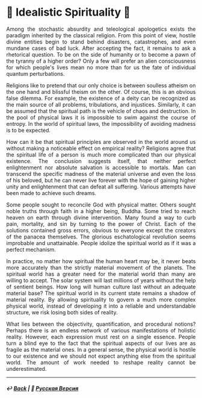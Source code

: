 # 🔮 Idealistic Spirituality 🔮
<p align="justify">Among the stochastic absurdity and teleological apologetics exists the paradigm inherited by the classical religion. From this point of view, hostile divine entities begin to stand behind disasters, catastrophes, and even mundane cases of bad luck. After accepting the fact, it remains to ask a rhetorical question. To be on the side of humanity or to become a pawn of the tyranny of a higher order? Only a few will prefer an alien consciousness for which people's lives mean no more than for us the fate of individual quantum perturbations.</p> 

<p align="justify">Religions like to pretend that our only choice is between soulless atheism on the one hand and blissful theism on the other. Of course, this is an obvious false dilemma. For example, the existence of a deity can be recognized as the main source of all problems, tribulations, and injustices. Similarly, it can be assumed that the spiritual path is the vehicle of chaos and destruction. In the pool of physical laws it is impossible to swim against the course of entropy. In the world of spiritual laws, the impossibility of avoiding madness is to be expected.</p> 

<p align="justify">How can it be that spiritual principles are observed in the world around us without making a noticeable effect on empirical reality? Religions agree that the spiritual life of a person is much more complicated than our physical existence. The conclusion suggests itself, that neither perfect enlightenment nor absolute salvation is accessible to mortals. Man can transcend the specific madness of the material universe and even the loss of his beloved, but he can never live forever with the hope of gaining higher unity and enlightenment that can defeat all suffering. Various attempts have been made to achieve such dreams.</p>

<p align="justify">Some people sought to reconcile God with physical matter. Others sought noble truths through faith in a higher being, Buddha. Some tried to reach heaven on earth through divine intervention. Many found a way to curb pain, mortality, and sin by turning to the power of Christ. Each of the solutions contained gross errors, obvious to everyone except the creators of the panacea themselves. The glorious eschatological revolution seems improbable and unattainable. People idolize the spiritual world as if it was a perfect mechanism.</p>

<p align="justify">In practice, no matter how spiritual the human heart may be, it never beats more accurately than the strictly material movement of the planets. The spiritual world has a greater need for the material world than many are willing to accept. The solar system will last millions of years without the help of sentient beings. How long will human culture last without an adequate material base? The spiritual world in its current state remains a shadow of material reality. By allowing spirituality to govern a much more complex physical world, instead of developing it into a reliable and understandable structure, we risk losing both sides of reality.</p>

<p align="justify">What lies between the objectivity, quantification, and procedural notions? Perhaps there is an endless network of various manifestations of holistic reality. However, each expression must rest on a single essence. People turn a blind eye to the fact that the spiritual aspects of our lives are as fragile as the material ones. In a general sense, the physical world is hostile to our existence and we should not expect anything else from the spiritual world. The amount of work needed to reshape reality cannot be underestimated.</p>

***

##### ↩️ [Back](index.md) | 🌻 [Русская Версия](mirage-2.md) 
